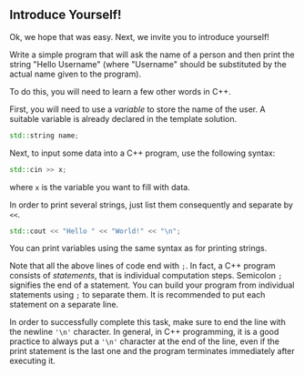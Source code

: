## Introduce Yourself!
 
Ok, we hope that was easy. 
Next, we invite you to introduce yourself!

Write a simple program that will ask the name of a person
and then print the string "Hello Username" 
(where "Username" should be substituted by the actual name given to the program).

To do this, you will need to learn a few other words in C++.

First, you will need to use a _variable_ to store the name of the user. 
A suitable variable is already declared in the template solution. 

```c++
std::string name;
```

Next, to input some data into a C++ program, use the following syntax:

```c++
std::cin >> x;
```

where `x` is the variable you want to fill with data.

In order to print several strings, 
just list them consequently and separate by `<<`.

```c++
std::cout << "Hello " << "World!" << "\n";
```

You can print variables using the same syntax as for printing strings.

Note that all the above lines of code end with `;`.
In fact, a C++ program consists of _statements_, 
that is individual computation steps.
Semicolon `;` signifies the end of a statement.
You can build your program from individual statements 
using `;` to separate them. It is recommended to put each 
statement on a separate line.

<div class="hint">

In order to successfully complete this task,
make sure to end the line with the newline `'\n'` character.
In general, in C++ programming, it is a good practice 
to always put a `'\n'` character at the end of the line, 
even if the print statement is the last one 
and the program terminates immediately after executing it.

</div>
